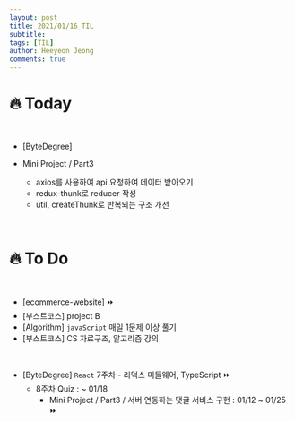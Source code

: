 ```yaml
---
layout: post
title: 2021/01/16_TIL
subtitle:
tags: [TIL]
author: Heeyeon Jeong
comments: true
---
```


# 🔥 Today

<br>

-   [ByteDegree]

-   Mini Project / Part3
    -   axios를 사용하여 api 요청하여 데이터 받아오기
    -   redux-thunk로 reducer 작성
    -   util, createThunk로 반복되는 구조 개선

<br>

# 🔥 To Do

<br>

-   [ecommerce-website] ⏩
-   [부스트코스] project B
-   [Algorithm] `javaScript` 매일 1문제 이상 풀기
-   [부스트코스] CS 자료구조, 알고리즘 강의

<br>

-   [ByteDegree] `React` 7주차 - 리덕스 미들웨어, TypeScript ⏩
    -   8주차 Quiz : ~ 01/18
        -   Mini Project / Part3 / 서버 연동하는 댓글 서비스 구현 : 01/12 ~ 01/25 ⏩
